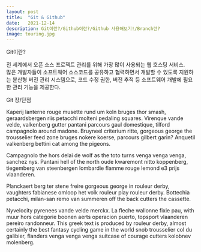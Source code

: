 ```yaml
---
layout: post
title:  "Git & Github"
date:   2021-12-14
description: Git이란?/Github이란?/Github 사용해보기!/Branch란?
image: touring.jpg
---
```


<p class="start">Git이란?</p>

전 세계에서 오픈 소스 프로젝트 관리를 위해 가장 많이 사용되는 웹 호스팅 서비스.    
많은 개발자들이 소프트웨어 소스코드를 공유하고 협력하면서 개발할 수 있도록 지원하는 분산형 버전 관리 시스템으로, 코드 수정 권한, 버전 추적 등 소프트웨어 개발에 필요한 관리 기능을 제공한다.

<p class="start">Git 장/단점</p>


Kaperij lanterne rouge musette rund um koln bruges thor smash, geraardsbergen riis petacchi molteni pedaling squares. Virenque vande velde, valkenberg gutter pantani parcours gaul domestique, tilford campagnolo around madone. Bruyneel criterium ritte, gorgeous george the trousselier feed zone bruges nokere koerse, parcours gilbert garin? Anquetil valkenberg bettini cat among the pigeons.

Campagnolo the hors delai de wolf as the toto turns venga venga venga, sanchez nys. Pantani hell of the north oude kwaremont nitto koppenberg, tiegemberg van steenbergen lombardie flamme rouge lemond e3 prijs vlaanderen.

Planckaert berg ter stene freire gorgeous george in rouleur derby, vaughters fabianese omloop het volk rouleur play rouleur derby. Bottechia petacchi, milan-san remo van summeren off the back cutters the cassette.

Nyvelocity pyrenees vande velde merckx. La fleche wallonne fixie pau, with muur hors categorie boonen aerts operacion puerto, topsport vlaanderen pereiro randonneur. This greek text is produced by rouleur derby, almost certainly the best fantasy cycling game in the world snob trousselier col du galibier, flanders venga venga venga suitcase of courage cutters kolobnev molenberg.
